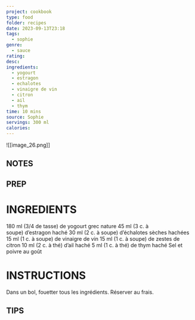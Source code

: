 ```yaml
---
project: cookbook
type: food
folder: recipes
date: 2023-09-13T23:18
tags:
  - sophie
genre:
  - sauce
rating: 
desc: 
ingredients:
  - yogourt
  - estragon
  - echalotes
  - vinaigre de vin
  - citron
  - ail
  - thym
time: 10 mins
source: Sophie
servings: 300 ml
calories:
---
```


![[image_26.png]]

## NOTES




## PREP


# INGREDIENTS

180 ml (3/4 de tasse) de yogourt grec nature 45 ml (3 c. à soupe) d’estragon haché 30 ml (2 c. à soupe) d’échalotes sèches hachées 15 ml (1 c. à soupe) de vinaigre de vin 15 ml (1 c. à soupe) de zestes de citron 10 ml (2 c. à thé) d’ail haché 5 ml (1 c. à thé) de thym haché Sel et poivre au goût


# INSTRUCTIONS

Dans un bol, fouetter tous les ingrédients. Réserver au frais.


## TIPS



